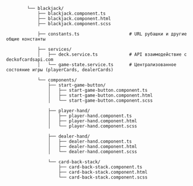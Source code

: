             └── blackjack/
                ├── blackjack.component.ts
                ├── blackjack.component.html
                ├── blackjack.component.scss

                ├── constants.ts                   # URL рубашки и другие общие константы

                ├── services/
                │   ├── deck.service.ts            # API взаимодействие с deckofcardsapi.com
                │   └── game-state.service.ts      # Централизованное состояние игры (playerCards, dealerCards)

                └── components/
                    ├── start-game-button/
                    │   ├── start-game-button.component.ts
                    │   ├── start-game-button.component.html
                    │   └── start-game-button.component.scss

                    ├── player-hand/
                    │   ├── player-hand.component.ts
                    │   ├── player-hand.component.html
                    │   └── player-hand.component.scss

                    ├── dealer-hand/
                    │   ├── dealer-hand.component.ts
                    │   ├── dealer-hand.component.html
                    │   └── dealer-hand.component.scss

                    └── card-back-stack/
                        ├── card-back-stack.component.ts
                        ├── card-back-stack.component.html
                        └── card-back-stack.component.scss
